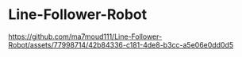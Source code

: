 # Line-Follower-Robot


https://github.com/ma7moud111/Line-Follower-Robot/assets/77998714/42b84336-c181-4de8-b3cc-a5e06e0dd0d5

